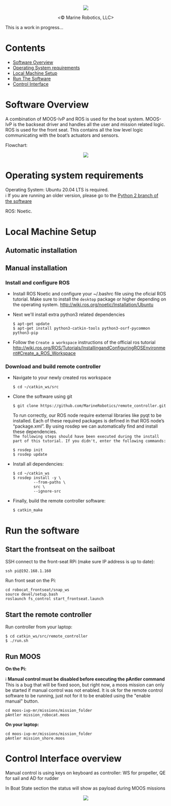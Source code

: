 <p align="center"><img src="https://user-images.githubusercontent.com/47678311/134843035-bf94204a-1e1a-4baa-b05a-0608b420d87e.png"></p>
<p align="center"><© Marine Robotics, LLC></p>

This is a work in progress...

# Contents

- [Software Overview](#software-overview)
- [Operating System requirements](#operating-system-requirements)
- [Local Machine Setup](#local-machine-setup)
- [Run The Software](#run-the-software)
- [Control Interface](#control-interface)

# Software Overview

A combination of MOOS-IvP and ROS is used for the boat system. MOOS-IvP is the backseat driver and handles all the user and mission related logic. ROS is used for the front seat. This contains all the low level logic communicating with the boat’s actuators and sensors.

Flowchart:
<p align="center"><img src="https://user-images.githubusercontent.com/47678311/134934079-bc020045-4d39-49ab-9f9b-42817a68920d.png"></p>

# Operating system requirements
Operating System: Ubuntu 20.04 LTS is required.  
:information_source: If you are running an older version, please go to the [Python 2 branch of the software](https://github.com/MarineRobotics/remote_controller/tree/developer)

ROS: Noetic.

# Local Machine Setup

## Automatic installation
[comment]: <> (TODO: Need to tell people to use correct script)
## Manual installation
### Install and configure ROS
* Install ROS Noetic and configure your ~/.bashrc file using the oficial ROS tutorial. Make sure to install the `desktop` package or higher depending on the operating system.
http://wiki.ros.org/noetic/Installation/Ubuntu  

* Next we'll install extra python3 related dependencies
   ```
   $ apt-get update
   $ apt-get install python3-catkin-tools python3-osrf-pycommon python3-pip
   ```

* Follow the `Create a workspace` instructions of the official ros tutorial
http://wiki.ros.org/ROS/Tutorials/InstallingandConfiguringROSEnvironment#Create_a_ROS_Workspace

### Download and build remote controller

* Navigate to your newly created ros workspace
  ```
  $ cd ~/catkin_ws/src
  ```

* Clone the software using git
  ```
  $ git clone https://github.com/MarineRobotics/remote_controller.git
  ```

  To run correctly, our ROS node require external libraries like pyqt to be installed. Each of these required packages is defined in that ROS node’s “package.xml”. By using rosdep we can automatically find and install these dependencies.  
  `The following steps should have been executed during the install part of this tutorial. If you didn't, enter the following commands:`
  ```
  $ rosdep init
  $ rosdep update
  ```

* Install all dependencies:
  ```
  $ cd ~/catkin_ws
  $ rosdep install -y \
           --from-paths \
           src \
           --ignore-src
  ```

* Finally, build the remote controller software:
  ```
  $ catkin_make
  ```


# Run the software

## Start the frontseat on the sailboat



SSH connect to the front-seat RPi (make sure IP address is up to date):
```
ssh pi@192.168.1.160
```
Run front seat on the Pi:
```
cd robocat_frontseat/snap_ws
source devel/setup.bash
roslaunch fs_control start_frontseat.launch
```

## Start the remote controller
Run controller from your laptop:
```
$ cd catkin_ws/src/remote_controller
$ ./run.sh
```
## Run MOOS

**On the Pi:**

:information_source: **Manual control must be disabled before executing the pAntler command**  
This is a bug that will be fixed soon, but right now, a moos mission can only be started if manual control was not enabled. It is ok for the remote control software to be running, just not for it to be enabled using the "enable manual" button.

```
cd moos-ivp-mr/missions/mission_folder
pAntler mission_robocat.moos
```
**On your laptop:**
```
cd moos-ivp-mr/missions/mission_folder
pAntler mission_shore.moos
```

# Control Interface overview
Manual control is using keys on keyboard as controller:
WS for propeller, QE for sail and AD for rudder

In Boat State section the status will show as payload during MOOS missions
<p align="center"><img src="https://user-images.githubusercontent.com/47678311/134934203-96bc625d-c441-46ac-a2cf-9d8e144e75be.png"></p>
